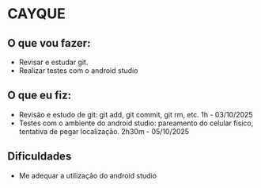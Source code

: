 <h1>CAYQUE</h1>

<h2>O que vou fazer:</h2>

<ul>
    <li>Revisar e estudar git.</li>
    <li>Realizar testes com o android studio</li>
</ul>

<h2>O que eu fiz:</h2>

<ul>
    <li>Revisão e estudo de git: git add, git commit, git rm, etc. 1h - 03/10/2025</li>
    <li>Testes com o ambiente do android studio: pareamento do celular físico, tentativa de pegar localização. 2h30m - 05/10/2025</li>
</ul>

<h2>Dificuldades</h2>
<ul>
    <li>Me adequar a utilização do android studio</li>
</ul>